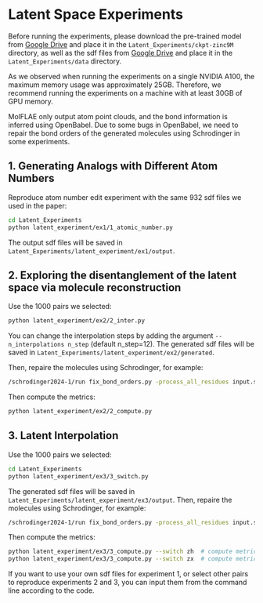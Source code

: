 # Latent Space Experiments
Before running the experiments, please download the pre-trained model from [Google Drive](https://drive.google.com/file/d/161pBWbsbkZbN4r57XsuWU6QzYA5nuvAB/view?usp=drive_link) and place it in the `Latent_Experiments/ckpt-zinc9M` directory, as well as the sdf files from [Google Drive](https://drive.google.com/file/d/1-08MAzwgxUL1DCbSZqRgpHV4oTdohng0/view?usp=drive_link) and place it in the `Latent_Experiments/data` directory.

As we observed when running the experiments on a single NVIDIA A100, the maximum memory usage was approximately 25GB. Therefore, we recommend running the experiments on a machine with at least 30GB of GPU memory.

MolFLAE only output atom point clouds, and the bond information is inferred using OpenBabel. Due to some bugs in OpenBabel, we need to repair the bond orders of the generated molecules using Schrodinger in some experiments.

## 1. Generating Analogs with Different Atom Numbers
Reproduce atom number edit experiment with the same 932 sdf files we used in the paper:
```bash
cd Latent_Experiments
python latent_experiment/ex1/1_atomic_number.py
```
The output sdf files will be saved in `Latent_Experiments/latent_experiment/ex1/output`.

## 2. Exploring the disentanglement of the latent space via molecule reconstruction
Use the 1000 pairs we selected:
```bash
python latent_experiment/ex2/2_inter.py
```
You can change the interpolation steps by adding the argument `--n_interpolations n_step` (default n_step=12).
The generated sdf files will be saved in `Latent_Experiments/latent_experiment/ex2/generated`.

Then, repaire the molecules using Schrodinger, for example:
```bash
/schrodinger2024-1/run fix_bond_orders.py -process_all_residues input.sdf output.sdf
```
Then compute the metrics:
```bash
python latent_experiment/ex2/2_compute.py
```

## 3. Latent Interpolation
Use the 1000 pairs we selected:
```bash
cd Latent_Experiments
python latent_experiment/ex3/3_switch.py
```
The generated sdf files will be saved in `Latent_Experiments/latent_experiment/ex3/output`.
Then, repaire the molecules using Schrodinger, for example:
```bash
/schrodinger2024-1/run fix_bond_orders.py -process_all_residues input.sdf output.sdf
```
Then compute the metrics:
```bash
python latent_experiment/ex3/3_compute.py --switch zh  # compute metrics of switchZh molecules  
python latent_experiment/ex3/3_compute.py --switch zx  # compute metrics of switchZx molecules  
``` 

If you want to use your own sdf files for experiment 1, or select other pairs to reproduce experiments 2 and 3, you can input them from the command line according to the code.